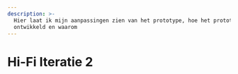 ```yaml
---
description: >-
  Hier laat ik mijn aanpassingen zien van het prototype, hoe het prototype is
  ontwikkeld en waarom
---
```


# Hi-Fi Iteratie 2

